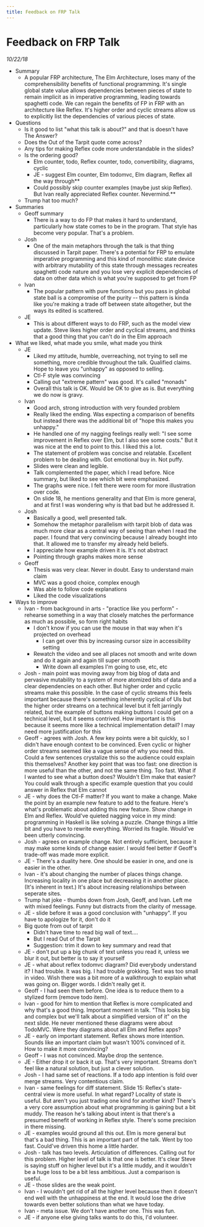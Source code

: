 ```yaml
---
title: Feedback on FRP Talk
---
```


# Feedback on FRP Talk

_10/22/18_


- Summary
  - A popular FRP architecture, The Elm Architecture, loses many of the comprehensibility benefits of functional programming. It&#39;s single global state value allows dependencies between pieces of state to remain implicit as in imperative programming, leading towards spaghetti code. We can regain the benefits of FP in FRP with an architecture like Reflex. It&#39;s higher order and cyclic streams allow us to explicitly list the dependencies of various pieces of state.
- Questions
  - Is it good to list &quot;what this talk is about?&quot; and that is doesn&#39;t have The Answer?
  - Does the Out of the Tarpit quote come across?
  - Any tips for making Reflex code more understandable in the slides?
  - Is the ordering good?
    - Elm counter, todo, Reflex counter, todo, convertibility, diagrams, cyclic
    - JE - suggest Elm counter, Elm todomvc, Elm diagram, Reflex all the way through**
    - Could possibly skip counter examples (maybe just skip Reflex). But Ivan really appreciated Reflex counter. Nevermind.**
  - Trump hat too much?
- Summaries
  - Geoff summary
    - There is a way to do FP that makes it hard to understand, particularly how state comes to be in the program. That style has become very popular. That&#39;s a problem.
  - Josh
    - One of the main metaphors through the talk is that thing discussed in Tarpit paper. There&#39;s a potential for FRP to emulate imperative programming and this kind of monolithic state device with arbitrary mutability of this state through messages recreates spaghetti code nature and you lose very explicit dependencies of data on other data which is what you&#39;re supposed to get from FP
  - Ivan
    - The popular pattern with pure functions but you pass in global state ball is a compromise of the purity -- this pattern is kinda like you&#39;re making a trade off between state altogether, but the ways its edited is scattered.
  - JE
    - This is about different ways to do FRP, such as the model view update. Steve likes higher order and cyclical streams, and thinks that a good thing that you can&#39;t do in the Elm approach
- What we liked, what made you smile, what made you think
  - JE
    - Liked my attitude, humble, overreaching, not trying to sell me something, more credible throughout the talk. Qualified claims. Hope to leave you &quot;unhappy&quot; as opposed to selling.
    - Ctl-F style was convincing
    - Calling out &quot;extreme pattern&quot; was good. It&#39;s called &quot;monads&quot;
    - Overall this talk is OK. Would be OK to give as is. But everything we do now is gravy.
  - Ivan
    - Good arch, strong introduction with very founded problem
    - Really liked the ending. Was expecting a comparison of benefits but instead there was the additional bit of &quot;hope this makes you unhappy.&quot;
    - He handled one of my nagging feelings really well: &quot;I see some improvement in Reflex over Elm, but I also see some costs.&quot; But it was nice at the end to point to this. I liked this a lot.
    - The statement of problem was concise and relatable. Excellent problem to be dealing with. Got emotional buy in. Not puffy.
    - Slides were clean and legible.
    - Talk complemented the paper, which I read before. Nice summary, but liked to see which bit were emphasized.
    - The graphs were nice. I felt there were room for more illustration over code.
    - On slide 18, he mentions generality and that Elm is more general, and at first I was wondering why is that bad but he addressed it.
  - Josh
    - Basically a good, well presented talk.
    - Somehow the metaphor parallelism with tarpit blob of data was much more clear as a central way of seeing than when I read the paper. I found that very convincing because I already bought into that. It allowed me to transfer my already held beliefs.
    - I appreciate how example driven it is. It&#39;s not abstract
    - Pointing through graphs makes more sense
  - Geoff
    - Thesis was very clear. Never in doubt. Easy to understand main claim
    - MVC was a good choice, complex enough
    - Was able to follow code explanations
    - Liked the code visualizations
- Ways to improve
  - Ivan - from background in arts - &quot;practice like you perform&quot; - rehearse something in a way that closely matches the performance as much as possible, so form right habits
    - I don&#39;t know if you can use the mouse in that way when it&#39;s projected on overhead
      - I can get over this by increasing cursor size in accessibility setting
    - Rewatch the video and see all places not smooth and write down and do it again and again till super smooth
      - Write down all examples I&#39;m going to use, etc, etc
  - Josh - main point was moving away from big blog of data and pervasive mutability to a system of more atomized bits of data and a clear dependencies on each other. But higher order and cyclic streams make this possible. In the case of cyclic streams this feels important because there&#39;s something inherently cyclical of UIs but the higher order streams on a technical level but it felt jarringly related, but the example of buttons making buttons I could get on a technical level, but it seems contrived. How important is this because it seems more like a technical implementation detail? I may need more justification for this
  - Geoff - agrees with Josh. A few key points were a bit quickly, so I didn&#39;t have enough context to be convinced. Even cyclic or higher order streams seemed like a vague sense of why you need this. Could a few sentences crystalize this so the audience could explain this themselves? Another key point that was too fast: one direction is more useful than the other, and not the same thing. Too fast. What if I wanted to see what a button does? Wouldn&#39;t Elm make that easier? You could walk through a specific example question that you could answer in Reflex that Elm cannot
  - JE - why does the Ctl-F matter? If you want to make a change. Make the point by an example new feature to add to the feature. Here&#39;s what&#39;s problematic about adding this new feature. Show change in Elm and Reflex. Would&#39;ve quieted nagging voice in my mind: programming in Haskell is like solving a puzzle. Change things a little bit and you have to rewrite everything. Worried its fragile. Would&#39;ve been utterly convincing.
  - Josh - agrees on example change. Not entirely sufficient, because it may make some kinds of change easier. I would feel better if Geoff&#39;s trade-off was made more explicit.
  - JE - There&#39;s a duality here. One should be easier in one, and one is easier in the other.
  - Ivan - it&#39;s about changing the number of places things change. Increasing locality in one place but decreasing it in another place. (It&#39;s inherent in text.) It&#39;s about increasing relationships between seperate sites.
  - Trump hat joke - thumbs down from Josh, Geoff, and Ivan. Left me with mixed feelings. Funny but distracts from the clarity of message.
  - JE - slide before it was a good conclusion with &quot;unhappy&quot;. If you have to apologize for it, don&#39;t do it
  - Big quote from out of tarpit
    - Didn&#39;t have time to read big wall of text....
    - But I read Out of the Tarpit
    - Suggestion: trim it down to key summary and read that
  - JE - don&#39;t put up a big chunk of text unless you read it, unless we blur it out, but better is to say it yourself
  - JE - what about reflex todomvc diagram? Did everybody understand it? I had trouble. It was big. I had trouble grokking. Text was too small in video. Wish there was a bit more of a walkthrough to explain what was going on. Bigger words. I didn&#39;t really get it.
  - Geoff - I had seen them before. One idea is to reduce them to a stylized form (remove todo item).
  - Ivan - good for him to mention that Reflex is more complicated and why that&#39;s a good thing. Important moment in talk. &quot;This looks big and complex but we&#39;ll talk about a simplified version of it&quot; on the next slide. He never mentioned these diagrams were about TodoMVC. Were they diagrams about all Elm and Reflex apps?
  - JE - early on important statement. Reflex shows more intention. Sounds like an important claim but wasn&#39;t 100% convinced of it. How to make it more convincing?
  - Geoff - I was not convinced. Maybe drop the sentence.
  - JE - Either drop it or back it up. That&#39;s very important. Streams don&#39;t feel like a natural solution, but just a clever solution.
  - Josh - I had same set of reactions. If a todo app intention is fold over merge streams. Very contentious claim.
  - Ivan - same feelings for diff statement. Slide 15: Reflex&#39;s state-central view is more useful. In what regard? Locality of state is useful. But aren&#39;t you just trading one kind for another kind? There&#39;s a very core assumption about what programming is gaining but a bit muddy. The reason he&#39;s talking about intent is that there&#39;s a presumed benefit of working in Reflex style. There&#39;s some precision in there missing.
  - JE - examples would ground all this out. Elm is more general but that&#39;s a bad thing. This is an important part of the talk. Went by too fast. Could&#39;ve driven this home a little harder.
  - Josh - talk has two levels. Articulation of differences. Calling out for this problem. Higher level of talk is that one is better. It&#39;s clear Steve is saying stuff on higher level but it&#39;s a little muddy, and it wouldn&#39;t be a huge loss to be a bit less ambitious. Just a comparison is useful.
  - JE - those slides are the weak point.
  - Ivan - I wouldn&#39;t get rid of all the higher level because then it doesn&#39;t end well with the unhappiness at the end. It would lose the drive towards even better solutions than what we have today.
  - Ivan - meta issue. We don&#39;t have another one. This was fun.
  - JE - if anyone else giving talks wants to do this, I&#39;d volunteer.
